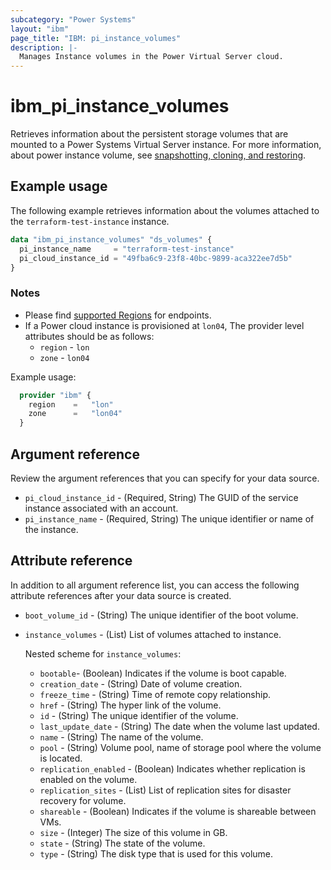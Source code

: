 ```yaml
---
subcategory: "Power Systems"
layout: "ibm"
page_title: "IBM: pi_instance_volumes"
description: |-
  Manages Instance volumes in the Power Virtual Server cloud.
---
```


# ibm_pi_instance_volumes

Retrieves information about the persistent storage volumes that are mounted to a Power Systems Virtual Server instance. For more information, about power instance volume, see [snapshotting, cloning, and restoring](https://cloud.ibm.com/docs/power-iaas?topic=power-iaas-volume-snapshot-clone).

## Example usage

The following example retrieves information about the volumes attached to the `terraform-test-instance` instance.

```terraform
data "ibm_pi_instance_volumes" "ds_volumes" {
  pi_instance_name     = "terraform-test-instance"
  pi_cloud_instance_id = "49fba6c9-23f8-40bc-9899-aca322ee7d5b"
}
```

### Notes

- Please find [supported Regions](https://cloud.ibm.com/apidocs/power-cloud#endpoint) for endpoints.
- If a Power cloud instance is provisioned at `lon04`, The provider level attributes should be as follows:
  - `region` - `lon`
  - `zone` - `lon04`
  
Example usage:

  ```terraform
    provider "ibm" {
      region    =   "lon"
      zone      =   "lon04"
    }
  ```

## Argument reference

Review the argument references that you can specify for your data source.

- `pi_cloud_instance_id` - (Required, String) The GUID of the service instance associated with an account.
- `pi_instance_name` - (Required, String) The unique identifier or name of the instance.

## Attribute reference

In addition to all argument reference list, you can access the following attribute references after your data source is created.

- `boot_volume_id` - (String) The unique identifier of the boot volume.
- `instance_volumes` - (List) List of volumes attached to instance.

  Nested scheme for `instance_volumes`:
  - `bootable`- (Boolean) Indicates if the volume is boot capable.
  - `creation_date` - (String) Date of volume creation.
  - `freeze_time` - (String) Time of remote copy relationship.
  - `href` - (String) The hyper link of the volume.
  - `id` - (String) The unique identifier of the volume.
  - `last_update_date` - (String) The date when the volume last updated.
  - `name` - (String) The name of the volume.
  - `pool` - (String) Volume pool, name of storage pool where the volume is located.
  - `replication_enabled` - (Boolean) Indicates whether replication is enabled on the volume.
  - `replication_sites` - (List) List of replication sites for disaster recovery for volume. 
  - `shareable` - (Boolean) Indicates if the volume is shareable between VMs.
  - `size` - (Integer) The size of this volume in GB.
  - `state` - (String) The state of the volume.
  - `type` - (String) The disk type that is used for this volume.
